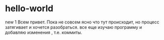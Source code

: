 # hello-world
new 1
Всем привет. Пока не совсем ясно что тут происходит, но процесс затягивает и хочется разобраться. все еще изучаю программу и добавляю изменения , т.е. коммиты.
